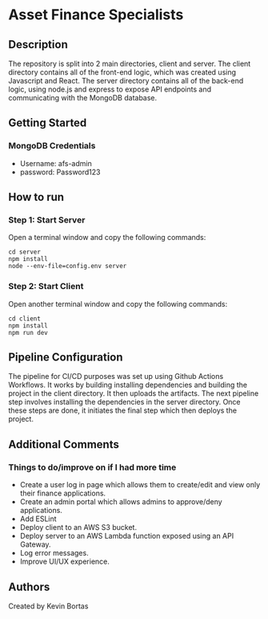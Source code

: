 # Asset Finance Specialists

## Description

The repository is split into 2 main directories, client and server. The client directory contains all of the front-end logic, which was created using Javascript and React. The server directory contains all of the back-end logic, using node.js and express to expose API endpoints and communicating with the MongoDB database.

## Getting Started

### MongoDB Credentials

* Username: afs-admin
* password: Password123

## How to run

### Step 1: Start Server

Open a terminal window and copy the following commands:

```
cd server
npm install
node --env-file=config.env server
```

### Step 2: Start Client

Open another terminal window and copy the following commands:

```
cd client
npm install
npm run dev
```

## Pipeline Configuration

The pipeline for CI/CD purposes was set up using Github Actions Workflows. It works by building installing dependencies and building the project in the client directory. It then uploads the artifacts. The next pipeline step involves installing the dependencies in the server directory. Once these steps are done, it initiates the final step which then deploys the project.

## Additional Comments

### Things to do/improve on if I had more time

* Create a user log in page which allows them to create/edit and view only their finance applications.
* Create an admin portal which allows admins to approve/deny applications.
* Add ESLint
* Deploy client to an AWS S3 bucket.
* Deploy server to an AWS Lambda function exposed using an API Gateway.
* Log error messages.
* Improve UI/UX experience.

## Authors

Created by Kevin Bortas
